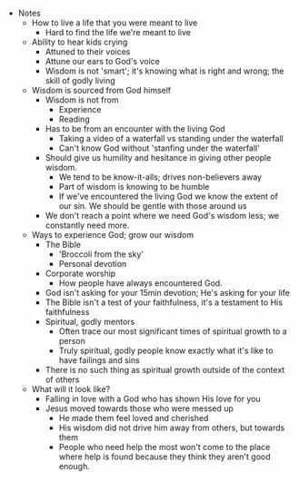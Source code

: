 - Notes
	- How to live a life that you were meant to live
		- Hard to find the life we're meant to live
	- Ability to hear kids crying
		- Attuned to their voices
		- Attune our ears to God's voice
		- Wisdom is not 'smart'; it's knowing what is right and wrong; the skill of godly living
	- Wisdom is sourced from God himself
		- Wisdom is not from
			- Experience
			- Reading
		- Has to be from an encounter with the living God
			- Taking a video of a waterfall vs standing under the waterfall
			- Can't know God without 'stanfing under the waterfall'
		- Should give us humility and hesitance in giving other people wisdom.
			- We tend to be know-it-alls; drives non-believers away
			- Part of wisdom is knowing to be humble
			- If we've encountered the living God we know the extent of our sin. We should be gentle with those around us
		- We don't reach a point where we need God's wisdom less; we constantly need more.
	- Ways to experience God; grow our wisdom
		- The Bible
			- 'Broccoli from the sky'
			- Personal devotion
		- Corporate worship
			- How people have always encountered God.
		- God isn't asking for your 15min devotion; He's asking for your life
		- The Bible isn't a test of your faithfulness, it's a testament to His faithfulness
		- Spiritual, godly mentors
			- Often trace our most significant times of spiritual growth to a person
			- Truly spiritual, godly people know exactly what it's like to have failings and sins
		- There is no such thing as spiritual growth outside of the context of others
	- What will it look like?
		- Falling in love with a God who has shown His love for you
		- Jesus moved towards those who were messed up
			- He made them feel loved and cherished
			- His wisdom did not drive him away from others, but towards them
			- People who need help the most won't come to the place where help is found because they think they aren't good enough.